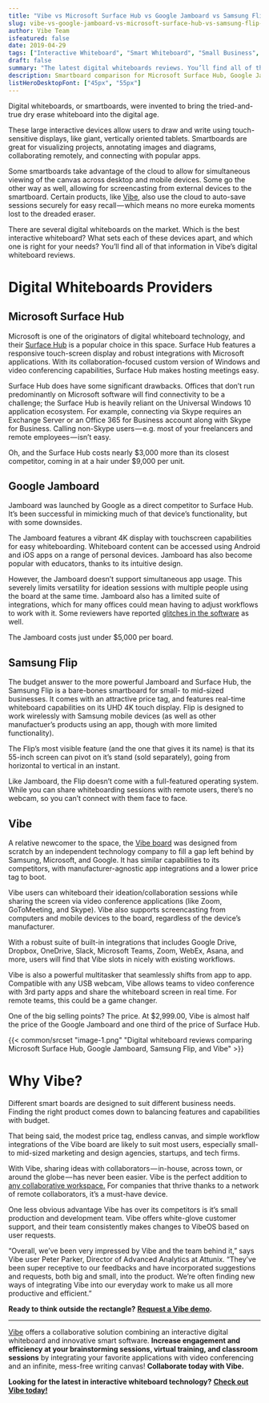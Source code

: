 ```yaml
---
title: "Vibe vs Microsoft Surface Hub vs Google Jamboard vs Samsung Flipboard: Smartboard Comparison"
slug: vibe-vs-google-jamboard-vs-microsoft-surface-hub-vs-samsung-flip-smartboard-comparison
author: Vibe Team
isfeatured: false
date: 2019-04-29
tags: ["Interactive Whiteboard", "Smart Whiteboard", "Small Business", "Smartboard Collaboration", "Remote Collaboration"]
draft: false
summary: "The latest digital whiteboards reviews. You’ll find all of that information in Vibe’s digital whiteboard reviews.Smartboards were invented to bring the tried-and-true dry erase whiteboard into the digital age."
description: Smartboard comparison for Microsoft Surface Hub, Google Jamboard, Samsung Flip, and Vibe
listHeroDesktopFont: ["45px", "55px"]
---
```




Digital whiteboards, or smartboards, were invented to bring the tried-and-true dry erase whiteboard into the digital age.

These large interactive devices allow users to draw and write using touch-sensitive displays, like giant, vertically oriented tablets. Smartboards are great for visualizing projects, annotating images and diagrams, collaborating remotely, and connecting with popular apps.

Some smartboards take advantage of the cloud to allow for simultaneous viewing of the canvas across desktop and mobile devices. Some go the other way as well, allowing for screencasting from external devices to the smartboard. Certain products, like [Vibe](https://vibe.us/), also use the cloud to auto-save sessions securely for easy recall — which means no more eureka moments lost to the dreaded eraser.

There are several digital whiteboards on the market. Which is the best interactive whiteboard? What sets each of these devices apart, and which one is right for your needs? You’ll find all of that information in Vibe’s digital whiteboard reviews.


# Digital Whiteboards Providers


## Microsoft Surface Hub

Microsoft is one of the originators of digital whiteboard technology, and their [Surface Hub](https://www.pcmag.com/review/343777/microsoft-surface-hub) is a popular choice in this space. Surface Hub features a responsive touch-screen display and robust integrations with Microsoft applications. With its collaboration-focused custom version of Windows and video conferencing capabilities, Surface Hub makes hosting meetings easy.

Surface Hub does have some significant drawbacks. Offices that don’t run predominantly on Microsoft software will find connectivity to be a challenge; the Surface Hub is heavily reliant on the Universal Windows 10 application ecosystem. For example, connecting via Skype requires an Exchange Server or an Office 365 for Business account along with Skype for Business. Calling non-Skype users — e.g. most of your freelancers and remote employees — isn’t easy.

Oh, and the Surface Hub costs nearly $3,000 more than its closest competitor, coming in at a hair under $9,000 per unit.


## Google Jamboard

Jamboard was launched by Google as a direct competitor to Surface Hub. It’s been successful in mimicking much of that device’s functionality, but with some downsides.

The Jamboard features a vibrant 4K display with touchscreen capabilities for easy whiteboarding. Whiteboard content can be accessed using Android and iOS apps on a range of personal devices. Jamboard has also become popular with educators, thanks to its intuitive design.

However, the Jamboard doesn’t support simultaneous app usage. This severely limits versatility for ideation sessions with multiple people using the board at the same time. Jamboard also has a limited suite of integrations, which for many offices could mean having to adjust workflows to work with it. Some reviewers have reported [glitches in the software](https://www.pcmag.com/review/348995/google-jamboard) as well.

The Jamboard costs just under $5,000 per board.


## Samsung Flip

The budget answer to the more powerful Jamboard and Surface Hub, the Samsung Flip is a bare-bones smartboard for small- to mid-sized businesses. It comes with an attractive price tag, and features real-time whiteboard capabilities on its UHD 4K touch display. Flip is designed to work wirelessly with Samsung mobile devices (as well as other manufactuer’s products using an app, though with more limited functionality).

The Flip’s most visible feature (and the one that gives it its name) is that its 55-inch screen can pivot on it’s stand (sold separately), going from horizontal to vertical in an instant.

Like Jamboard, the Flip doesn’t come with a full-featured operating system. While you can share whiteboarding sessions with remote users, there’s no webcam, so you can’t connect with them face to face.


## Vibe

A relative newcomer to the space, the [Vibe board](https://vibe.us/product/) was designed from scratch by an independent technology company to fill a gap left behind by Samsung, Microsoft, and Google. It has similar capabilities to its competitors, with manufacturer-agnostic app integrations and a lower price tag to boot.

Vibe users can whiteboard their ideation/collaboration sessions while sharing the screen via video conference applications (like Zoom, GoToMeeting, and Skype). Vibe also supports screencasting from computers and mobile devices to the board, regardless of the device’s manufacturer.

With a robust suite of built-in integrations that includes Google Drive, Dropbox, OneDrive, Slack, Microsoft Teams, Zoom, WebEx, Asana, and more, users will find that Vibe slots in nicely with existing workflows.

Vibe is also a powerful multitasker that seamlessly shifts from app to app. Compatible with any USB webcam, Vibe allows teams to video conference with 3rd party apps and share the whiteboard screen in real time. For remote teams, this could be a game changer.

One of the big selling points? The price. At $2,999.00, Vibe is almost half the price of the Google Jamboard and one third of the price of Surface Hub.


{{< common/srcset "image-1.png" "Digital whiteboard reviews comparing Microsoft Surface Hub, Google Jamboard, Samsung Flip, and Vibe" >}}



# Why Vibe?

Different smart boards are designed to suit different business needs. Finding the right product comes down to balancing features and capabilities with budget.

That being said, the modest price tag, endless canvas, and simple workflow integrations of the Vibe board are likely to suit most users, especially small- to mid-sized marketing and design agencies, startups, and tech firms.

With Vibe, sharing ideas with collaborators — in-house, across town, or around the globe — has never been easier. Vibe is the perfect addition to [any collaborative workspace.](https://medium.com/vibe-team/how-to-build-a-collaborative-workspace-and-why-you-should-e3eaebbf799e) For companies that thrive thanks to a network of remote collaborators, it’s a must-have device.

One less obvious advantage Vibe has over its competitors is it’s small production and development team. Vibe offers white-glove customer support, and their team consistently makes changes to VibeOS based on user requests.

“Overall, we’ve been very impressed by Vibe and the team behind it,” says Vibe user Peter Parker, Director of Advanced Analytics at Attunix. “They’ve been super receptive to our feedbacks and have incorporated suggestions and requests, both big and small, into the product. We’re often finding new ways of integrating Vibe into our everyday work to make us all more productive and efficient.”

**Ready to think outside the rectangle?** [**Request a Vibe demo**](https://landing.vibe.us/request-demo)**.**



----------

[Vibe](https://vibe.us/) offers a collaborative solution combining an interactive digital whiteboard and innovative smart software. **Increase engagement and efficiency at your brainstorming sessions, virtual training, and classroom sessions** by integrating your favorite applications with video conferencing and an infinite, mess-free writing canvas! **Collaborate today with Vibe.**

**Looking for the latest in interactive whiteboard technology?** [**Check out Vibe today!**](https://vibe.us/order/)
